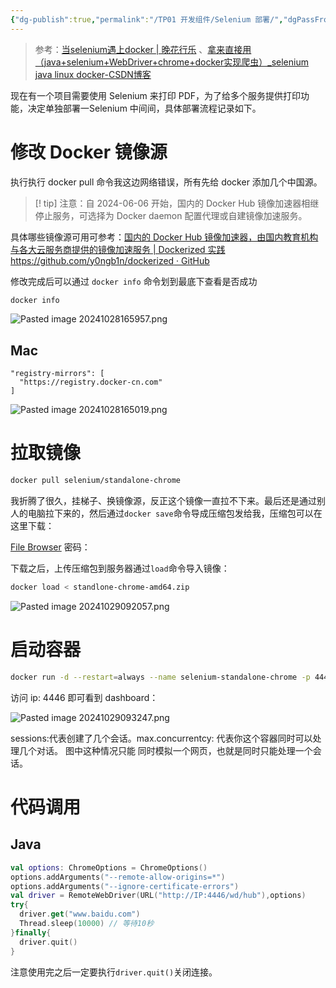 ```yaml
---
{"dg-publish":true,"permalink":"/TP01 开发组件/Selenium 部署/","dgPassFrontmatter":true,"created":"2024-10-28T16:44:36.470+08:00","updated":"2024-10-31T15:14:20.871+08:00"}
---
```


>参考：[当selenium遇上docker | 晚花行乐](https://www.lfhacks.com/tech/selenium-docker/) 、[拿来直接用（java+selenium+WebDriver+chrome+docker实现爬虫）\_selenium java linux docker-CSDN博客](https://blog.csdn.net/paq6411/article/details/140814778)

现在有一个项目需要使用 Selenium 来打印 PDF，为了给多个服务提供打印功能，决定单独部署一Selenium 中间间，具体部署流程记录如下。
# 修改 Docker 镜像源

执行执行 docker pull 命令我这边网络错误，所有先给 docker 添加几个中国源。

>[! tip] 注意：自 2024-06-06 开始，国内的 Docker Hub 镜像加速器相继停止服务，可选择为 Docker daemon 配置代理或自建镜像加速服务。

具体哪些镜像源可用可参考：[国内的 Docker Hub 镜像加速器，由国内教育机构与各大云服务商提供的镜像加速服务 | Dockerized 实践 https://github.com/y0ngb1n/dockerized · GitHub](https://gist.github.com/y0ngb1n/7e8f16af3242c7815e7ca2f0833d3ea6#docker-hub-%E9%95%9C%E5%83%8F%E5%8A%A0%E9%80%9F%E5%99%A8%E5%88%97%E8%A1%A8)

修改完成后可以通过 `docker info` 命令划到最底下查看是否成功

```zsh
docker info
```

![Pasted image 20241028165957.png](/img/user/$/$Sys999%20Attachment/Pasted%20image%2020241028165957.png)
## Mac

```
"registry-mirrors": [
  "https://registry.docker-cn.com"
]
```

![Pasted image 20241028165019.png](/img/user/$/$Sys999%20Attachment/Pasted%20image%2020241028165019.png)
# 拉取镜像

```zsh
docker pull selenium/standalone-chrome
```

我折腾了很久，挂梯子、换镜像源，反正这个镜像一直拉不下来。最后还是通过别人的电脑拉下来的，然后通过`docker save`命令导成压缩包发给我，压缩包可以在这里下载：

[File Browser](https://fcloud.whiteclouds.work/share/C2vtgkfH) 密码：[](Mw%QZDaa)

下载之后，上传压缩包到服务器通过`load`命令导入镜像：

```zsh
docker load < standlone-chrome-amd64.zip
```

![Pasted image 20241029092057.png](/img/user/$/$Sys999%20Attachment/Pasted%20image%2020241029092057.png)
# 启动容器

```zsh
docker run -d --restart=always --name selenium-standalone-chrome -p 4446:4444 -p 7900:7900 --shm-size="2g" selenium/standalone-chrome:latest
```

访问 ip: 4446 即可看到 dashboard：

![Pasted image 20241029093247.png](/img/user/$/$Sys999%20Attachment/Pasted%20image%2020241029093247.png)

sessions:代表创建了几个会话。max.concurrentcy: 代表你这个容器同时可以处理几个对话。  图中这种情况只能 同时模拟一个网页，也就是同时只能处理一个会话。
# 代码调用
## Java

```kotlin
val options: ChromeOptions = ChromeOptions()  
options.addArguments("--remote-allow-origins=*")
options.addArguments("--ignore-certificate-errors")
val driver = RemoteWebDriver(URL("http://IP:4446/wd/hub"),options)
try{
  driver.get("www.baidu.com")
  Thread.sleep(10000) // 等待10秒
}finally{
  driver.quit()
}
```

注意使用完之后一定要执行`driver.quit()`关闭连接。